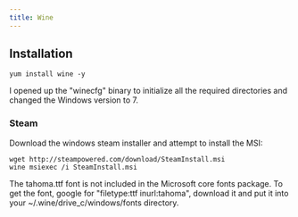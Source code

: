 ```yaml
---
title: Wine
---
```


## Installation

```
yum install wine -y
```

I opened up the "winecfg" binary to initialize all the required directories and
changed the Windows version to 7.

### Steam

Download the windows steam installer and attempt to install the MSI:

```
wget http://steampowered.com/download/SteamInstall.msi
wine msiexec /i SteamInstall.msi
```

The tahoma.ttf font is not included in the Microsoft core fonts package. To get
the font, google for "filetype:ttf inurl:tahoma", download it and put it into
your ~/.wine/drive_c/windows/fonts directory.


